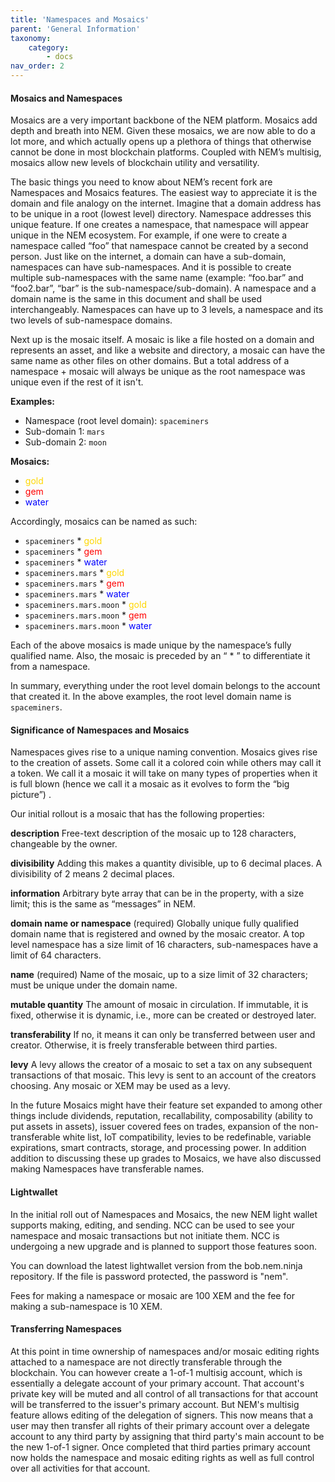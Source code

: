 ```yaml
---
title: 'Namespaces and Mosaics'
parent: 'General Information'
taxonomy:
    category:
        - docs
nav_order: 2
---
```


#### Mosaics and Namespaces

Mosaics are a very important backbone of the NEM platform. Mosaics add depth and breath into NEM. Given these mosaics, we are now able to do a lot more, and which actually opens up a plethora of things that otherwise cannot be done in most blockchain platforms. Coupled with NEM’s multisig, mosaics allow new levels of blockchain utility and versatility.

The basic things you need to know about NEM’s recent fork are Namespaces and Mosaics features. The easiest way to appreciate it is the domain and file analogy on the internet. Imagine that a domain address has to be unique in a root (lowest level) directory. Namespace addresses this unique feature. If one creates a namespace, that namespace will appear unique in the NEM ecosystem. For example, if one were to create a namespace called “foo” that namespace cannot be created by a second person.  Just like on the internet, a domain can have a sub-domain, namespaces can have sub-namespaces.   And it is possible to create multiple sub-namespaces with the same name (example: “foo.bar” and “foo2.bar”, “bar” is the sub-namespace/sub-domain). A namespace and a domain name is the same in this document and shall be used interchangeably. Namespaces can have up to 3 levels, a namespace and its two levels of sub-namespace domains.

Next up is the mosaic itself.  A mosaic is like a file hosted on a domain and represents an asset, and like a website and directory, a mosaic can have the same name as other files on other domains.  But a total address of a namespace + mosaic will always be unique as the root namespace was unique even if the rest of it isn't.  

**Examples:**

- Namespace (root level domain): `spaceminers`
- Sub-domain 1: `mars`
- Sub-domain 2: `moon`

**Mosaics:**

- <font color=gold>gold</font>
- <font color=red>gem</font>
- <font color=blue>water</font>

Accordingly, mosaics can be named as such:

- `spaceminers` * <font color=gold>gold</font>
- `spaceminers` * <font color=red>gem</font>
- `spaceminers` * <font color=blue>water</font>
- `spaceminers.mars` * <font color=gold>gold</font>
- `spaceminers.mars` * <font color=red>gem</font>
- `spaceminers.mars` * <font color=blue>water</font>
- `spaceminers.mars.moon` * <font color=gold>gold</font>
- `spaceminers.mars.moon` * <font color=red>gem</font>
- `spaceminers.mars.moon` * <font color=blue>water</font>

Each of the above mosaics is made unique by the namespace’s fully qualified name. Also, the mosaic is preceded by an “ * ” to differentiate it from a namespace.  

In summary, everything under the root level domain belongs to the account that created it. In the above examples, the root level domain name is `spaceminers`.

#### Significance of Namespaces and Mosaics

Namespaces gives rise to a unique naming convention. Mosaics gives rise to the creation of assets. Some call it a colored coin while others may call it a token. We call it a mosaic it will take on many types of properties when it is full blown (hence we call it a mosaic as it evolves to form the “big picture”) .

Our initial rollout is a mosaic that has the following properties:

**description**
Free-text description of the mosaic up to 128 characters, changeable by the owner.

**divisibility**
Adding this makes a quantity divisible, up to 6 decimal places. A divisibility of 2 means 2 decimal places.

**information**
Arbitrary byte array that can be in the property, with a size limit; this is the same as “messages” in NEM.

**domain name or namespace** (required)
Globally unique fully qualified domain name that is registered and owned by the mosaic creator. A top level namespace has a size limit of 16 characters, sub-namespaces have a limit of 64 characters.

**name** (required)
Name of the mosaic, up to a size limit of 32 characters; must be unique under the domain name.

**mutable quantity**
The amount of mosaic in circulation. If immutable, it is fixed, otherwise it is dynamic, i.e., more can be created or destroyed later.

**transferability**
If no, it means it can only be transferred between user and creator. Otherwise, it is freely transferable between third parties.

**levy**
A levy allows the creator of a mosaic to set a tax on any subsequent transactions of that mosaic. This levy is sent to an account of the creators choosing. Any mosaic or XEM may be used as a levy.

In the future Mosaics might have their feature set expanded to among other things include dividends, reputation, recallability, composability (ability to put assets in assets), issuer covered fees on trades, expansion of the non-transferable white list, IoT compatibility, levies to be redefinable, variable expirations, smart contracts, storage, and processing power. In addition addition to discussing these up grades to Mosaics, we have also discussed making Namespaces have transferable names.  

#### Lightwallet

In the initial roll out of Namespaces and Mosaics, the new NEM light wallet supports making, editing, and sending.  NCC can be used to see your namespace and mosaic transactions but not initiate them.  NCC is undergoing a new upgrade and is planned to support those features soon.  

You can download the latest lightwallet version from the bob.nem.ninja repository.  If the file is password protected, the password is "nem".  

Fees for making a namespace or mosaic are 100 XEM and the fee for making a sub-namespace is 10 XEM.  

#### Transferring Namespaces

At this point in time ownership of namespaces and/or mosaic editing rights attached to a namespace are not directly transferable through the blockchain.  You can however create a 1-of-1 multisig account, which is essentially a delegate account of your primary account.  That account's private key will be muted and all control of all transactions for that account will be transferred to the issuer's primary account.  But NEM's multisig feature allows editing of the delegation of signers.  This now means that a user may then transfer all rights of their primary account over a delegate account to any third party by assigning that third party's main account to be the new 1-of-1 signer.  Once completed that third parties primary account now holds the namespace and mosaic editing rights as well as full control over all activities for that account.  
